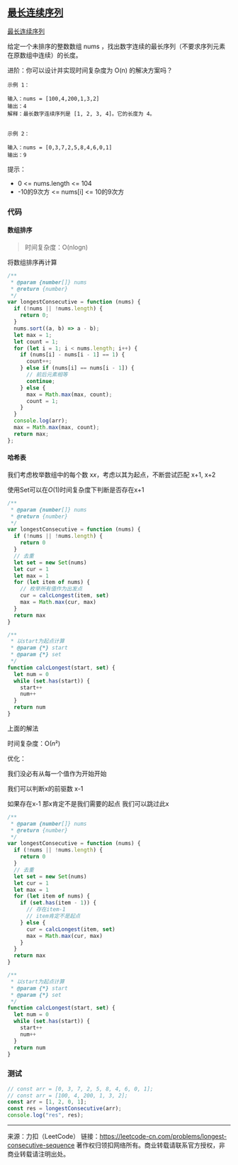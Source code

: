 ## [最长连续序列](https://leetcode-cn.com/problems/longest-consecutive-sequence/)

[最长连续序列](https://leetcode-cn.com/problems/longest-consecutive-sequence/)

给定一个未排序的整数数组 nums ，找出数字连续的最长序列（不要求序列元素在原数组中连续）的长度。

 

进阶：你可以设计并实现时间复杂度为 O(n) 的解决方案吗？

```
示例 1：

输入：nums = [100,4,200,1,3,2]
输出：4
解释：最长数字连续序列是 [1, 2, 3, 4]。它的长度为 4。


示例 2：

输入：nums = [0,3,7,2,5,8,4,6,0,1]
输出：9
```




提示：

* 0 <= nums.length <= 104
* -10的9次方 <= nums[i] <= 10的9次方





### 代码 



#### 数组排序

> 时间复杂度：O(nlogn)

将数组排序再计算



```js
/**
 * @param {number[]} nums
 * @return {number}
 */
var longestConsecutive = function (nums) {
  if (!nums || !nums.length) {
    return 0;
  }
  nums.sort((a, b) => a - b);
  let max = 1;
  let count = 1;
  for (let i = 1; i < nums.length; i++) {
    if (nums[i] - nums[i - 1] == 1) {
      count++;
    } else if (nums[i] == nums[i - 1]) {
      // 前后元素相等
      continue;
    } else {
      max = Math.max(max, count);
      count = 1;
    }
  }
  console.log(arr);
  max = Math.max(max, count);
  return max;
};
```





#### 哈希表

我们考虑枚举数组中的每个数 x*x*，考虑以其为起点，不断尝试匹配 x+1, x+2

使用Set可以在*O*(1)时间复杂度下判断是否存在x+1



```js
/**
 * @param {number[]} nums
 * @return {number}
 */
var longestConsecutive = function (nums) {
  if (!nums || !nums.length) {
    return 0
  }
  // 去重
  let set = new Set(nums)
  let cur = 1
  let max = 1
  for (let item of nums) {
    // 枚举所有值作为出发点  
    cur = calcLongest(item, set)
    max = Math.max(cur, max)
  }
  return max 
}

/**
 * 以start为起点计算
 * @param {*} start
 * @param {*} set
 */
function calcLongest(start, set) {
  let num = 0
  while (set.has(start)) {
    start++
    num++
  }
  return num
}
```

上面的解法

时间复杂度：O(*n*²)



优化：

我们没必有从每一个值作为开始开始

我们可以判断x的前驱数 x-1

如果存在x-1 那x肯定不是我们需要的起点 我们可以跳过此x

```js
/**
 * @param {number[]} nums
 * @return {number}
 */
var longestConsecutive = function (nums) {
  if (!nums || !nums.length) {
    return 0
  }
  // 去重
  let set = new Set(nums)
  let cur = 1
  let max = 1
  for (let item of nums) {
    if (set.has(item - 1)) {
      // 存在item-1
      // item肯定不是起点
    } else {
      cur = calcLongest(item, set)
      max = Math.max(cur, max)
    }
  }
  return max 
}

/**
 * 以start为起点计算
 * @param {*} start
 * @param {*} set
 */
function calcLongest(start, set) {
  let num = 0
  while (set.has(start)) {
    start++
    num++
  }
  return num
}
```







### 测试

```js
// const arr = [0, 3, 7, 2, 5, 8, 4, 6, 0, 1];
// const arr = [100, 4, 200, 1, 3, 2];
const arr = [1, 2, 0, 1];
const res = longestConsecutive(arr);
console.log("res", res);
```









----

来源：力扣（LeetCode）
链接：https://leetcode-cn.com/problems/longest-consecutive-sequence
著作权归领扣网络所有。商业转载请联系官方授权，非商业转载请注明出处。